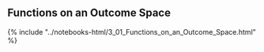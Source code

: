 Functions on an Outcome Space
------

{% include "../notebooks-html/3_01_Functions_on_an_Outcome_Space.html" %}
